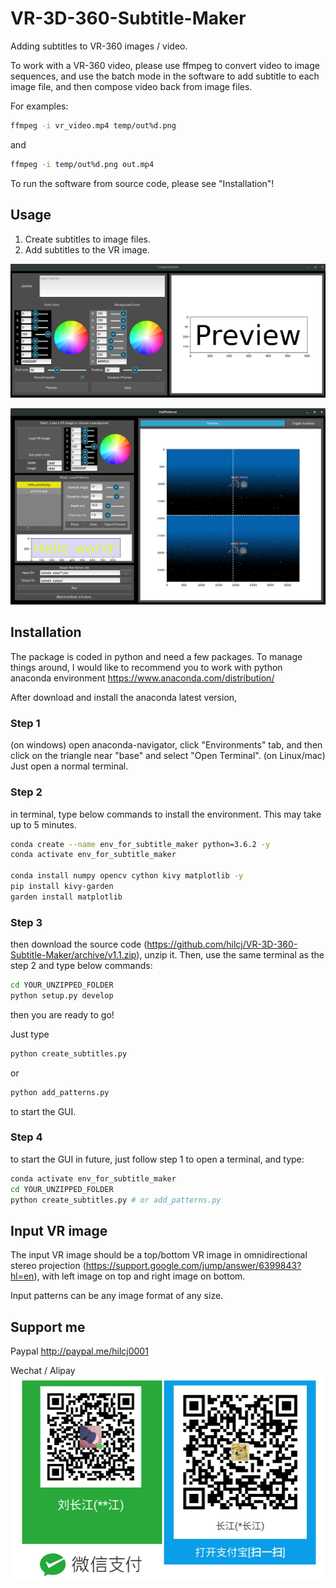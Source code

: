 # VR-3D-360-Subtitle-Maker

Adding subtitles to VR-360 images / video.

To work with a VR-360 video, please use ffmpeg to convert video to image sequences, and use the batch mode in the software to add subtitle to each image file, and then compose video back from image files.

For examples:
```bash
ffmpeg -i vr_video.mp4 temp/out%d.png
```
and
```bash
ffmpeg -i temp/out%d.png out.mp4
```

To run the software from source code, please see "Installation"!

## Usage

1. Create subtitles to image files.
2. Add subtitles to the VR image.

![CreatSubtitle.png](/imgs_readme/create_subtitle.png?raw=true "CreateSubtitle")

![AddPatterns.png](/imgs_readme/add_patterns.png?raw=true "AddPatterns")

## Installation

The package is coded in python and need a few packages.  To manage things around, I would like to recommend you to work with python anaconda environment https://www.anaconda.com/distribution/

After download and install the anaconda latest version,

### Step 1
(on windows) open anaconda-navigator, click "Environments" tab, and then click on the triangle near "base" and select "Open Terminal".  (on Linux/mac) Just open a normal terminal.

### Step 2
in terminal, type below commands to install the environment.  This may take up to 5 minutes.
```bash
conda create --name env_for_subtitle_maker python=3.6.2 -y
conda activate env_for_subtitle_maker

conda install numpy opencv cython kivy matplotlib -y
pip install kivy-garden
garden install matplotlib
```
### Step 3
then download the source code (https://github.com/hilcj/VR-3D-360-Subtitle-Maker/archive/v1.1.zip), unzip it.  Then, use the same terminal as the step 2 and type below commands:
```bash
cd YOUR_UNZIPPED_FOLDER
python setup.py develop
```
then you are ready to go!

Just type
``` bash
python create_subtitles.py
```
or
``` bash
python add_patterns.py
```
to start the GUI.

### Step 4
to start the GUI in future, just follow step 1 to open a terminal, and type:
``` bash
conda activate env_for_subtitle_maker
cd YOUR_UNZIPPED_FOLDER
python create_subtitles.py # or add_patterns.py
```

## Input VR image
The input VR image should be a top/bottom VR image in omnidirectional stereo projection (https://support.google.com/jump/answer/6399843?hl=en), with left image on top and right image on bottom.

Input patterns can be any image format of any size.

## Support me
Paypal
http://paypal.me/hilcj0001

Wechat / Alipay
![alipay_wechat.png](/imgs_readme/alipay_wechat.png?raw=true "alipay_wechat")

